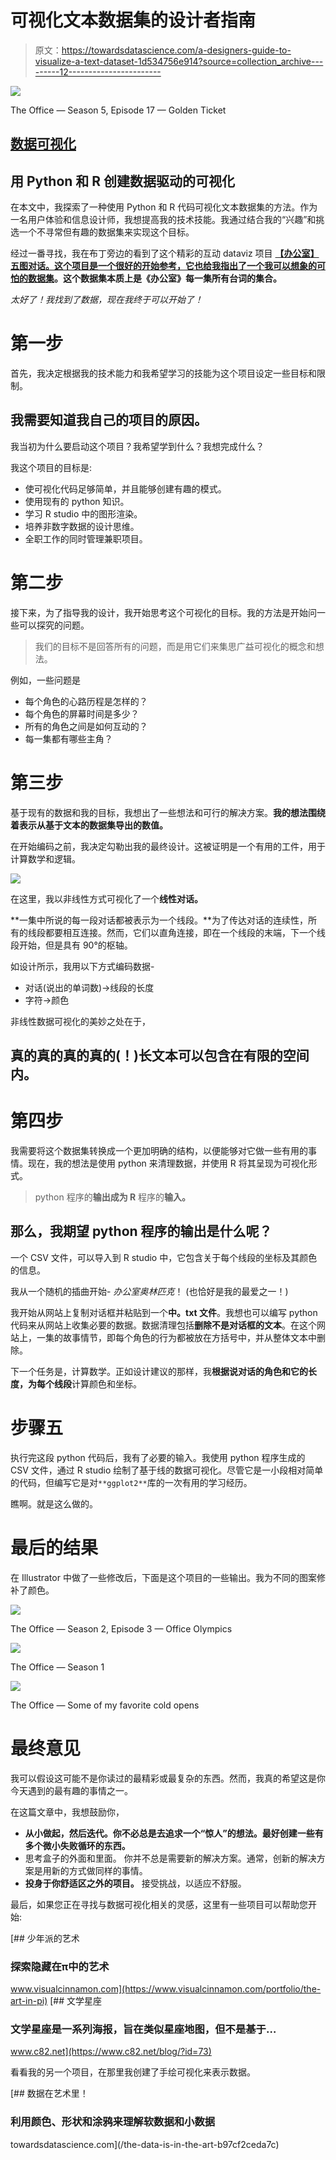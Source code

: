 # 可视化文本数据集的设计者指南

> 原文：<https://towardsdatascience.com/a-designers-guide-to-visualize-a-text-dataset-1d534756e914?source=collection_archive---------12----------------------->

![](img/40649b11691c9318aec9454ccf0b5832.png)

The Office — Season 5, Episode 17 — Golden Ticket

## [数据可视化](https://towardsdatascience.com/data-visualization/home)

## 用 Python 和 R 创建数据驱动的可视化

在本文中，我探索了一种使用 Python 和 R 代码可视化文本数据集的方法。作为一名用户体验和信息设计师，我想提高我的技术技能。我通过结合我的“兴趣”和挑选一个不寻常但有趣的数据集来实现这个目标。

经过一番寻找，我在布丁旁边的看到了这个精彩的互动 dataviz 项目 [**【办公室】五图对话。这个项目是一个很好的开始参考，它也给我指出了一个我可以想象的**](https://pudding.cool/2017/08/the-office/)**[可怕的数据集](http://www.officequotes.net/index.php)。这个数据集本质上是《办公室》每一集所有台词的集合。**

*太好了！我找到了数据，现在我终于可以开始了！*

# 第一步

首先，我决定根据我的技术能力和我希望学习的技能为这个项目设定一些目标和限制。

## 我需要知道我自己的项目的原因。

我当初为什么要启动这个项目？我希望学到什么？我想完成什么？

我这个项目的目标是:

*   使可视化代码足够简单，并且能够创建有趣的模式。
*   使用现有的 python 知识。
*   学习 R studio 中的图形渲染。
*   培养非数字数据的设计思维。
*   全职工作的同时管理兼职项目。

# 第二步

接下来，为了指导我的设计，我开始思考这个可视化的目标。我的方法是开始问一些可以探究的问题。

> 我们的目标不是回答所有的问题，而是用它们来集思广益可视化的概念和想法。

例如，一些问题是

*   每个角色的心路历程是怎样的？
*   每个角色的屏幕时间是多少？
*   所有的角色之间是如何互动的？
*   每一集都有哪些主角？

# 第三步

基于现有的数据和我的目标，我想出了一些想法和可行的解决方案。**我的想法围绕着表示从基于文本的数据集导出的数值。**

在开始编码之前，我决定勾勒出我的最终设计。这被证明是一个有用的工件，用于计算数学和逻辑。

![](img/ea96b417e0a220ceac7ef6e1001005aa.png)

在这里，我以非线性方式可视化了一个**线性对话。**

**一集中所说的每一段对话都被表示为一个线段。**为了传达对话的连续性，所有的线段都要相互连接。然而，它们以直角连接，即在一个线段的末端，下一个线段开始，但是具有 90°的枢轴。

如设计所示，我用以下方式编码数据-

*   对话(说出的单词数)→线段的长度
*   字符→颜色

非线性数据可视化的美妙之处在于，

## 真的真的真的真的(！)长文本可以包含在有限的空间内。

# 第四步

我需要将这个数据集转换成一个更加明确的结构，以便能够对它做一些有用的事情。现在，我的想法是使用 python 来清理数据，并使用 R 将其呈现为可视化形式。

> python 程序的**输出成为 R** 程序的**输入。**

## 那么，我期望 python 程序的输出是什么呢？

一个 CSV 文件，可以导入到 R studio 中，它包含关于每个线段的坐标及其颜色的信息。

我从一个随机的插曲开始- *办公室奥林匹克*！
(也恰好是我的最爱之一！)

我开始从网站上复制对话框并粘贴到一个**中。txt 文件**。我想也可以编写 python 代码来从网站上收集必要的数据。数据清理包括**删除不是对话框的文本**。在这个网站上，一集的故事情节，即每个角色的行为都被放在方括号中，并从整体文本中删除。

下一个任务是，计算数学。正如设计建议的那样，我**根据说对话的角色和它的长度，为每个线段**计算颜色和坐标。

# 步骤五

执行完这段 python 代码后，我有了必要的输入。我使用 python 程序生成的 CSV 文件，通过 R studio 绘制了基于线的数据可视化。尽管它是一小段相对简单的代码，但编写它是对`**ggplot2**`库的一次有用的学习经历。

瞧啊。就是这么做的。

# 最后的结果

在 Illustrator 中做了一些修改后，下面是这个项目的一些输出。我为不同的图案修补了颜色。

![](img/b4a156d7dbba319cb7da71e721451c95.png)

The Office — Season 2, Episode 3 — Office Olympics

![](img/19bc8bc9a6cd1e1c2955ee24dab1c321.png)

The Office — Season 1

![](img/32a9350bfcf92137113913ca66ea8398.png)

The Office — Some of my favorite cold opens

# 最终意见

我可以假设这可能不是你读过的最精彩或最复杂的东西。然而，我真的希望这是你今天遇到的最有趣的事情之一。

在这篇文章中，我想鼓励你，

*   **从小做起，然后迭代。你不必总是去追求一个“惊人”的想法。最好创建一些有多个微小失败循环的东西。**
*   思考盒子的外面和里面。
    你并不总是需要新的解决方案。通常，创新的解决方案是用新的方式做同样的事情。
*   **投身于你舒适区之外的项目。**
    接受挑战，以适应不舒服。

最后，如果您正在寻找与数据可视化相关的灵感，这里有一些项目可以帮助您开始:

[](https://www.visualcinnamon.com/portfolio/the-art-in-pi) [## 少年派的艺术

### 探索隐藏在π中的艺术

www.visualcinnamon.com](https://www.visualcinnamon.com/portfolio/the-art-in-pi) [](https://www.c82.net/blog/?id=73) [## 文学星座

### 文学星座是一系列海报，旨在类似星座地图，但不是基于…

www.c82.net](https://www.c82.net/blog/?id=73) 

看看我的另一个项目，在那里我创建了手绘可视化来表示数据。

[](/the-data-is-in-the-art-b97cf2ceda7c) [## 数据在艺术里！

### 利用颜色、形状和涂鸦来理解软数据和小数据

towardsdatascience.com](/the-data-is-in-the-art-b97cf2ceda7c)
